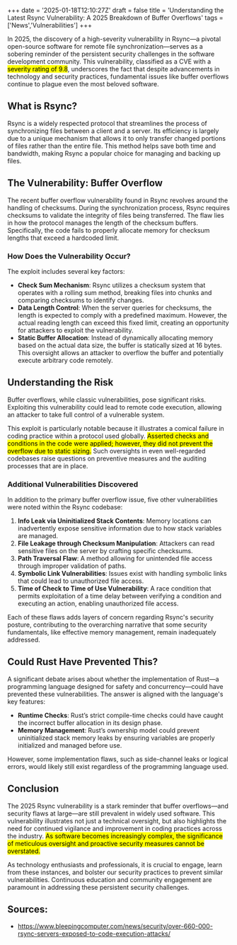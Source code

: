 +++
date = '2025-01-18T12:10:27Z'
draft = false
title = 'Understanding the Latest Rsync Vulnerability: A 2025 Breakdown of Buffer Overflows'
tags = ['News','Vulnerabilities']
+++

In 2025, the discovery of a high-severity vulnerability in Rsync—a pivotal open-source software for remote file synchronization—serves as a sobering reminder of the persistent security challenges in the software development community. This vulnerability, classified as a CVE with a <mark>severity rating of 9.8</mark>, underscores the fact that despite advancements in technology and security practices, fundamental issues like buffer overflows continue to plague even the most beloved software.

## What is Rsync?
Rsync is a widely respected protocol that streamlines the process of synchronizing files between a client and a server. Its efficiency is largely due to a unique mechanism that allows it to only transfer changed portions of files rather than the entire file. This method helps save both time and bandwidth, making Rsync a popular choice for managing and backing up files.

## The Vulnerability: Buffer Overflow
The recent buffer overflow vulnerability found in Rsync revolves around the handling of checksums.  During the synchronization process, Rsync requires checksums to validate the integrity of files being transferred. The flaw lies in how the protocol manages the length of the checksum buffers. Specifically, the code fails to properly allocate memory for checksum lengths that exceed a hardcoded limit.

### How Does the Vulnerability Occur?
The exploit includes several key factors:
- **Check Sum Mechanism**: Rsync utilizes a checksum system that operates with a rolling sum method, breaking files into chunks and comparing checksums to identify changes.
- **Data Length Control**: When the server queries for checksums, the length is expected to comply with a predefined maximum. However, the actual reading length can exceed this fixed limit, creating an opportunity for attackers to exploit the vulnerability.
- **Static Buffer Allocation**: Instead of dynamically allocating memory based on the actual data size, the buffer is statically sized at 16 bytes. This oversight allows an attacker to overflow the buffer and potentially execute arbitrary code remotely.

## Understanding the Risk
Buffer overflows, while classic vulnerabilities, pose significant risks. Exploiting this vulnerability could lead to remote code execution, allowing an attacker to take full control of a vulnerable system.

This exploit is particularly notable because it illustrates a comical failure in coding practice within a protocol used globally. <mark>Asserted checks and conditions in the code were applied; however, they did not prevent the overflow due to static sizing.</mark> Such oversights in even well-regarded codebases raise questions on preventive measures and the auditing processes that are in place.

### Additional Vulnerabilities Discovered
In addition to the primary buffer overflow issue, five other vulnerabilities were noted within the Rsync codebase:
1. **Info Leak via Uninitialized Stack Contents**: Memory locations can inadvertently expose sensitive information due to how stack variables are managed.
2. **File Leakage through Checksum Manipulation**: Attackers can read sensitive files on the server by crafting specific checksums.
3. **Path Traversal Flaw**: A method allowing for unintended file access through improper validation of paths.
4. **Symbolic Link Vulnerabilities**: Issues exist with handling symbolic links that could lead to unauthorized file access.
5. **Time of Check to Time of Use Vulnerability**: A race condition that permits exploitation of a time delay between verifying a condition and executing an action, enabling unauthorized file access.

Each of these flaws adds layers of concern regarding Rsync's security posture, contributing to the overarching narrative that some security fundamentals, like effective memory management, remain inadequately addressed.

## Could Rust Have Prevented This?
A significant debate arises about whether the implementation of Rust—a programming language designed for safety and concurrency—could have prevented these vulnerabilities. The answer is aligned with the language's key features:
- **Runtime Checks**: Rust’s strict compile-time checks could have caught the incorrect buffer allocation in its design phase.
- **Memory Management**: Rust’s ownership model could prevent uninitialized stack memory leaks by ensuring variables are properly initialized and managed before use.

However, some implementation flaws, such as side-channel leaks or logical errors, would likely still exist regardless of the programming language used.

## Conclusion
The 2025 Rsync vulnerability is a stark reminder that buffer overflows—and security flaws at large—are still prevalent in widely used software. This vulnerability illustrates not just a technical oversight, but also highlights the need for continued vigilance and improvement in coding practices across the industry. <mark>As software becomes increasingly complex, the significance of meticulous oversight and proactive security measures cannot be overstated.</mark>

As technology enthusiasts and professionals, it is crucial to engage, learn from these instances, and bolster our security practices to prevent similar vulnerabilities. Continuous education and community engagement are paramount in addressing these persistent security challenges. 

## Sources:
- https://www.bleepingcomputer.com/news/security/over-660-000-rsync-servers-exposed-to-code-execution-attacks/

